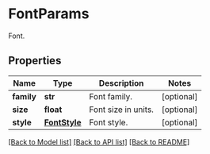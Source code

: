 # FontParams

Font.

## Properties

Name | Type | Description | Notes
---- | ---- | ----------- | -----
**family** | **str** | Font family. | [optional] 
**size** | **float** | Font size in units. | [optional] 
**style** | [**FontStyle**](FontStyle.md) | Font style. | [optional] 

[[Back to Model list]](../README.md#documentation-for-models) [[Back to API list]](../README.md#documentation-for-api-endpoints) [[Back to README]](../README.md)
